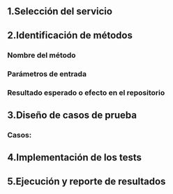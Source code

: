 ## 1.Selección del servicio

## 2.Identificación de métodos

### Nombre del método

### Parámetros de entrada

### Resultado esperado o efecto en el repositorio

## 3.Diseño de casos de prueba
### Casos:

## 4.Implementación de los tests

## 5.Ejecución y reporte de resultados
